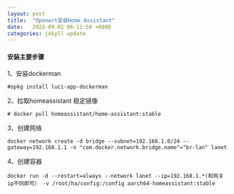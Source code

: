 ```yaml
---
layout: post
title:  "Openwrt安装Home Assistant"
date:   2023-09-02 06:11:58 +0800
categories: jekyll update
---
```



#### 安装主要步骤

1、安装dockerman

    #opkg install luci-app-dockerman

2、拉取homeassistant 稳定镜像

    # docker pull homeassistant/home-assistant:stable

3、创建网络

    docker network create -d bridge --subnet=192.168.1.0/24 --gateway=192.168.1.1 -o "com.docker.network.bridge.name"="br-lan" lanet

4、创建容器

    docker run -d --restart=always --network lanet --ip=192.168.1.*(和网关ip不同即可） -v /root/ha/config:/config aarch64-homeassistant:stable
